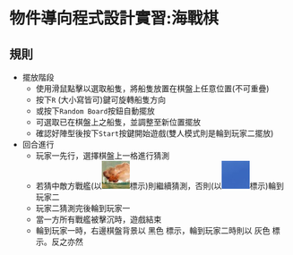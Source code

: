 # 物件導向程式設計實習:海戰棋

## 規則
* 擺放階段
  * 使用滑鼠點擊以選取船隻，將船隻放置在棋盤上任意位置(不可重疊)
  * 按下`R` (大小寫皆可)鍵可旋轉船隻方向
  * 或按下`Random Board`按鈕自動擺放
  * 可選取已在棋盤上之船隻，並調整至新位置擺放
  * 確認好陣型後按下`Start`按鍵開始遊戲(雙人模式則是輪到玩家二擺放)
* 回合進行
  * 玩家一先行，選擇棋盤上一格進行猜測
  * 若猜中敵方戰艦(以![擊中](Resources/Images/Misc/UsedByREADME/shipHit.jpg)標示)則繼續猜測，否則(以![藍色酷方框](Resources/Images/Misc/UsedByREADME/gridHit.jpg)標示)輪到玩家二
  * 玩家二猜測完後輪到玩家一
  * 當一方所有戰艦被擊沉時，遊戲結束
  * 輪到玩家一時，右邊棋盤背景以 <span style="color=#000000">黑色</span> 標示，輪到玩家二時則以 <span style="color=#4E4E4E">灰色</span> 標示。反之亦然

